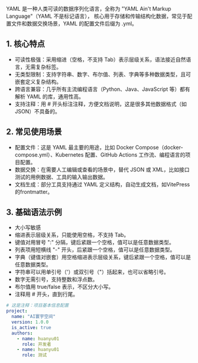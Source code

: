 YAML 是一种人类可读的数据序列化语言，全称为 "YAML Ain't Markup Language"（YAML 不是标记语言），
核心用于存储和传输结构化数据，常见于配置文件和数据交换场景，YAML 的配置文件后缀为 .yml。

## 1. 核心特点
- 可读性极强：采用缩进（空格，不支持 Tab）表示层级关系，语法接近自然语言，无需复杂标签。
- 无类型限制：支持字符串、数字、布尔值、列表、字典等多种数据类型，且可嵌套定义复杂结构。
- 跨语言兼容：几乎所有主流编程语言（Python、Java、JavaScript 等）都有解析 YAML 的库，通用性高。
- 支持注释：用 # 开头标注注释，方便文档说明，这是很多其他数据格式（如 JSON）不具备的。
## 2. 常见使用场景
- 配置文件：这是 YAML 最主要的用途，比如 Docker Compose（docker-compose.yml）、Kubernetes 配置、GitHub Actions 工作流、编程语言的项目配置。
- 数据交换：在需要人工编辑或查看的场景中，替代 JSON 或 XML，比如接口测试的用例数据、工具的输入输出数据。
- 文档生成：部分工具支持通过 YAML 定义结构，自动生成文档，如VitePress的frontmatter。
## 3. 基础语法示例
- 大小写敏感
- 缩进表示层级关系，只能使用空格，不支持 Tab。
- 键值对用冒号 ":" 分隔，键后紧跟一个空格，值可以是任意数据类型。
- 列表项用短横线 "-" 开头，后紧跟一个空格，值可以是任意数据类型。
- 字典（键值对嵌套）用空格缩进表示层级关系，键后紧跟一个空格，值可以是任意数据类型。
- 字符串可以用单引号（'）或双引号（"）括起来，也可以省略引号。
- 数字无需引号，支持整数和浮点数。
- 布尔值用 true/false 表示，不区分大小写。
- 注释用 # 开头，直到行尾。
```yaml
# 这是注释：项目基本信息配置
project:
  name: "AI寰宇空间"
  version: 1.0.0
  is_active: true
  authors:
    - name: huanyu01
      role: 开发者
    - name: huanyu01
      role: 测试
```
